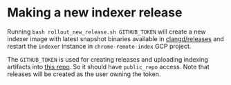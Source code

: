 # Making a new indexer release

Running `bash rollout_new_release.sh GITHUB_TOKEN` will create a new indexer
image with latest snapshot binaries available in
[clangd/releases](https://github.com/clangd/clangd/releases) and restart the
`indexer` instance in `chrome-remote-index` GCP project.

The `GITHUB_TOKEN` is used for creating releases and uploading indexing
artifacts into
[this repo](https://github.com/clangd/chrome-remote-index/releases). So it
should have `public_repo` access. Note that releases will be created as the user
owning the token.
